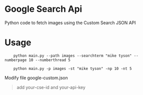 # Google Search Api
Python code to fetch images using the Custom Search JSON API

# Usage

```
	python main.py --path images --searchterm "mike tyson" --numberpage 10 --numberthread 5

	python main.py -p images -st "mike tyson" -np 10 -nt 5

```

Modify file google-custom.json

> add your-cse-id and your-api-key
